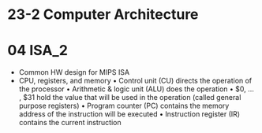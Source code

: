 # 23-2 Computer Architecture
# 04 ISA_2

- Common HW design for MIPS ISA
- CPU, registers, and memory
• Control unit (CU) directs the operation of the processor
• Arithmetic & logic unit (ALU) does the operation
• $0, … , $31 hold the value that will be used in the operation (called general purpose registers)
• Program counter (PC) contains the memory address of the instruction will be executed
• Instruction register (IR) contains the current instruction
